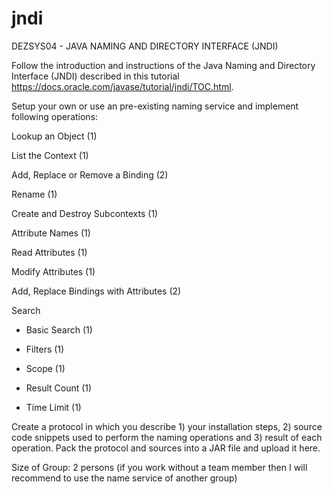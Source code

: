 jndi
====

DEZSYS04 - JAVA NAMING AND DIRECTORY INTERFACE (JNDI)

Follow the introduction and instructions of the Java Naming and Directory Interface (JNDI) described in this tutorial https://docs.oracle.com/javase/tutorial/jndi/TOC.html.

Setup your own or use an pre-existing naming service and implement following operations:

Lookup an Object (1)

List the Context (1)

Add, Replace or Remove a Binding (2)

Rename (1)

Create and Destroy Subcontexts (1)

Attribute Names (1)

Read Attributes (1)

Modify Attributes (1)

Add, Replace Bindings with Attributes (2)

Search

* Basic Search (1)

* Filters (1)

* Scope (1)

* Result Count (1)

* Time Limit (1)


Create a protocol in which you describe 1) your installation steps, 2) source code snippets used to perform the naming operations and 3) result of each operation. Pack the protocol and sources into a JAR file and upload it here.

Size of Group: 2 persons
(if you work without a team member then I will recommend to use the name service of another group)
